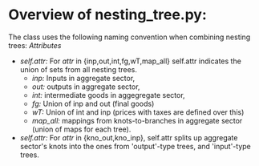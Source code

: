 # Overview of nesting_tree.py:
The class uses the following naming convention when combining nesting trees:
*Attributes*
  - *self.attr:* For *attr* in {inp,out,int,fg,wT,map_all} self.attr indicates the union of sets from all nesting trees. 
    * *inp:* Inputs in aggregate sector,
    * *out:* outputs in aggregate sector,
    * *int:* intermediate goods in aggegregate sector,
    * *fg:* Union of inp and out (final goods)
    * *wT:* Union of int and inp (prices with taxes are defined over this)
    * *map_all:* mappings from knots-to-branches in aggregate sector (union of maps for each tree).
  - *self.attr:* For *attr* in {kno_out,kno_inp}, self.attr splits up aggregate sector's knots into the ones from 'output'-type trees, and 'input'-type trees.

